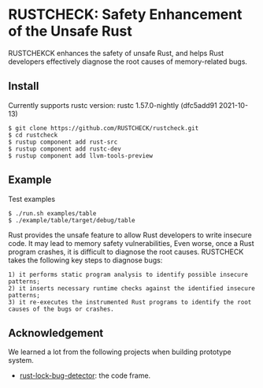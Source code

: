 # RUSTCHECK: Safety Enhancement of the Unsafe Rust
RUSTCHEKCK enhances the safety of unsafe Rust, and helps Rust developers effectively diagnose the root causes of
memory-related bugs.


## Install
Currently supports rustc version: rustc 1.57.0-nightly (dfc5add91 2021-10-13)
```
$ git clone https://github.com/RUSTCHECK/rustcheck.git
$ cd rustcheck
$ rustup component add rust-src
$ rustup component add rustc-dev
$ rustup component add llvm-tools-preview
```

## Example
Test examples
```
$ ./run.sh examples/table
$ ./example/table/target/debug/table
```

Rust provides the unsafe feature to allow Rust developers to write insecure code. It may lead to memory safety vulnerabilities, Even worse, once a Rust program crashes, it is difficult to diagnose the root causes.
RUSTCHECK takes the following key steps to diagnose bugs:

	1) it performs static program analysis to identify possible insecure patterns;
 	2) it inserts necessary runtime checks against the identified insecure patterns;
	3) it re-executes the instrumented Rust programs to identify the root causes of the bugs or crashes.

## Acknowledgement
We learned a lot from the following projects when building prototype system.
- [rust-lock-bug-detector](https://github.com/BurtonQin/rust-lock-bug-detector): the code frame.

